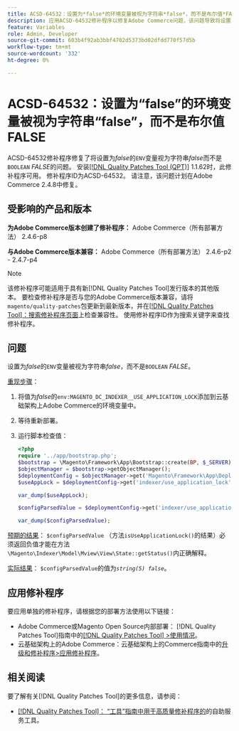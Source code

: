 ```yaml
---
title: ACSD-64532：设置为*false*的环境变量被视为字符串*false*，而不是布尔值*FALSE*
description: 应用ACSD-64532修补程序以修复Adobe Commerce问题，该问题导致将设置为*false*的“ENV”变量视为字符串*false*而不是“BOOLEAN”*FALSE*。
feature: Variables
role: Admin, Developer
source-git-commit: 603b4f92ab3bbf4702d5373bd02dfdd770f57d5b
workflow-type: tm+mt
source-wordcount: '332'
ht-degree: 0%

---
```



# ACSD-64532：设置为“false”的环境变量被视为字符串“false”，而不是布尔值FALSE

ACSD-64532修补程序修复了将设置为&#x200B;*false*&#x200B;的`ENV`变量视为字符串&#x200B;*false*&#x200B;而不是`BOOLEAN` *FALSE*&#x200B;的问题。 安装[[!DNL Quality Patches Tool (QPT)]](/help/tools/quality-patches-tool/quality-patches-tool-to-self-serve-quality-patches.md) 1.1.62时，此修补程序可用。 修补程序ID为ACSD-64532。 请注意，该问题计划在Adobe Commerce 2.4.8中修复。

## 受影响的产品和版本

**为Adobe Commerce版本创建了修补程序：**
Adobe Commerce（所有部署方法） 2.4.6-p8

**与Adobe Commerce版本兼容：**
Adobe Commerce（所有部署方法） 2.4.6-p2 - 2.4.7-p4

>[!NOTE]
>
>该修补程序可能适用于具有新[!DNL Quality Patches Tool]发行版本的其他版本。 要检查修补程序是否与您的Adobe Commerce版本兼容，请将`magento/quality-patches`包更新到最新版本，并在[[!DNL Quality Patches Tool]：搜索修补程序页面](https://experienceleague.adobe.com/tools/commerce-quality-patches/index.html)上检查兼容性。 使用修补程序ID作为搜索关键字来查找修补程序。

## 问题

设置为&#x200B;*false*&#x200B;的`ENV`变量被视为字符串&#x200B;*false*，而不是`BOOLEAN` *FALSE*。

<u>重现步骤</u>：
1. 将值为&#x200B;*false*&#x200B;的`env:MAGENTO_DC_INDEXER__USE_APPLICATION_LOCK`添加到云基础架构上Adobe Commerce的环境变量中。
1. 等待重新部署。
1. 运行脚本检查值：

   ```php
   <?php
   require '../app/bootstrap.php';
   $bootstrap = \Magento\Framework\App\Bootstrap::create(BP, $_SERVER);
   $objectManager = $bootstrap->getObjectManager();
   $deploymentConfig = $objectManager->get('Magento\Framework\App\DeploymentConfig');
   $useAppLock = $deploymentConfig->get('indexer/use_application_lock');
   
   var_dump($useAppLock);
   
   $configParsedValue = $deploymentConfig->get('indexer/use_application_lock') ?: false;
   
   var_dump($configParsedValue); 
   ```

<u>预期的结果</u>：
`$configParsedValue` （方法`isUseApplicationLock()`的结果）必须返回负值才能在方法`\Magento\Indexer\Model\Mview\View\State::getStatus()`内正确解释。

<u>实际结果</u>：
`$configParsedValue`的值为&#x200B;*`string(5) false`*。

## 应用修补程序

要应用单独的修补程序，请根据您的部署方法使用以下链接：

* Adobe Commerce或Magento Open Source内部部署： [!DNL Quality Patches Tool]指南中的[[!DNL Quality Patches Tool] >使用情况](/help/tools/quality-patches-tool/usage.md)。
* 云基础架构上的Adobe Commerce：云基础架构上的Commerce指南中的[升级和修补程序>应用修补程序](https://experienceleague.adobe.com/docs/commerce-cloud-service/user-guide/develop/upgrade/apply-patches.html)。

## 相关阅读

要了解有关[!DNL Quality Patches Tool]的更多信息，请参阅：
* [[!DNL Quality Patches Tool]： “工具”指南中用于高质量修补程序的](/help/tools/quality-patches-tool/quality-patches-tool-to-self-serve-quality-patches.md)的自助服务工具。
